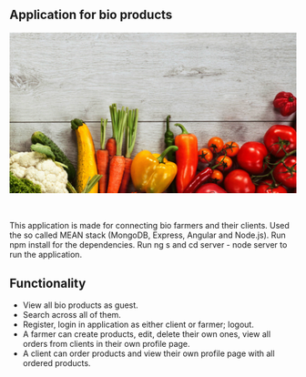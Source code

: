 

## Application for bio products

![Preview](./src/assets/healthy.jpg)

<br/>

This application is made for connecting bio farmers and their clients.
Used the so called MEAN stack (MongoDB, Express, Angular and Node.js).
Run npm install for the dependencies. Run ng s and cd server - node server to run the application.

## Functionality
- View all bio products as guest.
- Search across all of them.
- Register, login in application as either client or farmer; logout.
- A farmer can create products, edit, delete their own ones, view all orders from clients in their own profile page.
- A client can order products and view their own profile page with all ordered products.
